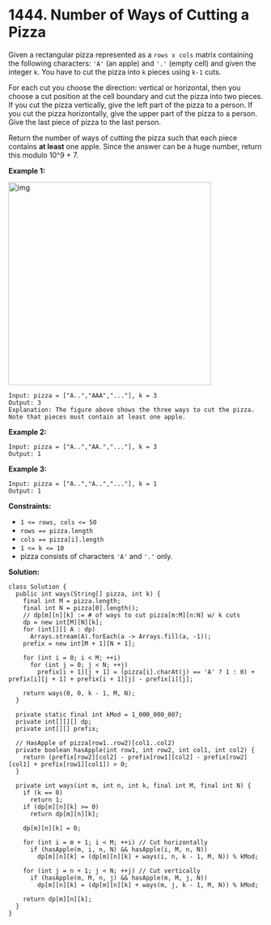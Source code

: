 # 1444. Number of Ways of Cutting a Pizza

Given a rectangular pizza represented as a `rows x cols` matrix containing the following characters: `'A'` (an apple) and `'.'` (empty cell) and given the integer `k`. You have to cut the pizza into `k` pieces using `k-1` cuts. 

For each cut you choose the direction: vertical or horizontal, then you choose a cut position at the cell boundary and cut the pizza into two pieces. If you cut the pizza vertically, give the left part of the pizza to a person. If you cut the pizza horizontally, give the upper part of the pizza to a person. Give the last piece of pizza to the last person.

Return the number of ways of cutting the pizza such that each piece contains **at least** one apple. Since the answer can be a huge number, return this modulo 10^9 + 7.

 

**Example 1:**

<img src="https://assets.leetcode.com/uploads/2020/04/23/ways_to_cut_apple_1.png" alt="img" style="height: 400px; width:400px;"/>


```
Input: pizza = ["A..","AAA","..."], k = 3
Output: 3 
Explanation: The figure above shows the three ways to cut the pizza. Note that pieces must contain at least one apple.
```
**Example 2:**
```
Input: pizza = ["A..","AA.","..."], k = 3
Output: 1
```
**Example 3:**
```
Input: pizza = ["A..","A..","..."], k = 1
Output: 1
```

**Constraints:**

* `1 <= rows, cols <= 50`
* `rows == pizza.length`
* `cols == pizza[i].length`
* `1 <= k <= 10`
* pizza consists of characters `'A'` and `'.'` only.

**Solution:**
```
class Solution {
  public int ways(String[] pizza, int k) {
    final int M = pizza.length;
    final int N = pizza[0].length();
    // dp[m][n][k] := # of ways to cut pizza[m:M][n:N] w/ k cuts
    dp = new int[M][N][k];
    for (int[][] A : dp)
      Arrays.stream(A).forEach(a -> Arrays.fill(a, -1));
    prefix = new int[M + 1][N + 1];

    for (int i = 0; i < M; ++i)
      for (int j = 0; j < N; ++j)
        prefix[i + 1][j + 1] = (pizza[i].charAt(j) == 'A' ? 1 : 0) + prefix[i][j + 1] + prefix[i + 1][j] - prefix[i][j];

    return ways(0, 0, k - 1, M, N);
  }

  private static final int kMod = 1_000_000_007;
  private int[][][] dp;
  private int[][] prefix;

  // HasApple of pizza[row1..row2)[col1..col2)
  private boolean hasApple(int row1, int row2, int col1, int col2) {
    return (prefix[row2][col2] - prefix[row1][col2] - prefix[row2][col1] + prefix[row1][col1]) > 0;
  }

  private int ways(int m, int n, int k, final int M, final int N) {
    if (k == 0)
      return 1;
    if (dp[m][n][k] >= 0)
      return dp[m][n][k];

    dp[m][n][k] = 0;

    for (int i = m + 1; i < M; ++i) // Cut horizontally
      if (hasApple(m, i, n, N) && hasApple(i, M, n, N))
        dp[m][n][k] = (dp[m][n][k] + ways(i, n, k - 1, M, N)) % kMod;

    for (int j = n + 1; j < N; ++j) // Cut vertically
      if (hasApple(m, M, n, j) && hasApple(m, M, j, N))
        dp[m][n][k] = (dp[m][n][k] + ways(m, j, k - 1, M, N)) % kMod;

    return dp[m][n][k];
  }
}
```
